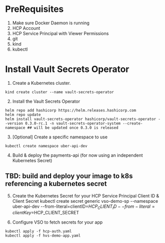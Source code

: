 # PreRequisites
 1. Make sure Docker Daemon is running
 2. HCP Account 
 3. HCP Service Principal with Viewer Permissions
 4. git
 5. kind
 6. kubectl

# Install Vault Secrets Operator

1. Create a Kubernetes cluster. 
~~~
kind create cluster --name vault-secrets-operator
~~~

2. Install the Vault Secrets Operator

~~~
helm repo add hashicorp https://helm.releases.hashicorp.com
helm repo update
helm install vault-secrets-operator hashicorp/vault-secrets-operator --version 0.3.0-rc.1 -n vault-secrets-operator-system --create-namespace ## will be updated once 0.3.0 is released
~~~

3. [Optional] Create a specific namespace to use

~~~
kubectl create namespace uber-api-dev
~~~

4. Build & deploy the payments-api (for now using an independent Kubernetes Secret)
## TBD: build and deploy your image to k8s referencing a kubernetes secret 

5. Create the Kubernetes Secret for your HCP Service Principal Client ID & Client Secret
kubectl create secret generic vso-demo-sp --namespace uber-api-dev --from-literal=clientID=$HCP_CLIENT_ID --from-literal=clientKey=$HCP_CLIENT_SECRET

6. Configure VSO to fetch secrets for your app 

~~~
kubectl apply -f hcp-auth.yaml
kubectl apply -f hvs-demo-app.yaml
~~~